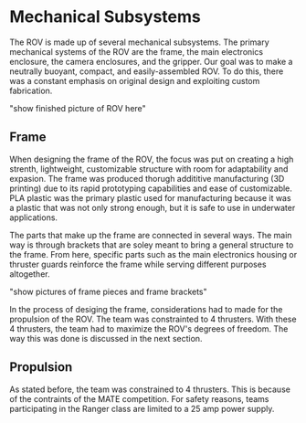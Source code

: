 # Mechanical Subsystems

The ROV is made up of several mechanical subsystems. The primary mechanical systems of the ROV are the frame, the main electronics
enclosure, the camera enclosures, and the gripper. Our goal was to make a neutrally buoyant, compact, and easily-assembled ROV. To do this, there was a constant emphasis on original design and exploiting custom fabrication.

"show finished picture of ROV here"

## Frame

When designing the frame of the ROV, the focus was put on creating a high strenth, lightweight, customizable structure with room for adaptability and expasion. The frame was produced thorugh addititive manufacturing (3D printing) due to its rapid prototyping capabilities and ease of customizable. PLA plastic was the primary plastic used for manufacturing because it was a plastic that was not only strong enough, but it is safe to use in underwater applications.

The parts that make up the frame are connected in several ways. The main way is through brackets that are soley meant to bring a general structure to the frame. From here, specific parts such as the main electronics housing or thruster guards reinforce the frame while serving different purposes altogether.

"show pictures of frame pieces and frame brackets"

In the process of desiging the frame, considerations had to made for the propulsion of the ROV. The team was constrainted to 4 thrusters. With these 4 thrusters, the team had to maximize the ROV's degrees of freedom. The way this was done is discussed in the next section.

## Propulsion

As stated before, the team was constrained to 4 thrusters. This is because of the contraints of the MATE competition. For safety reasons, teams participating in the Ranger class are limited to a 25 amp power supply. 

